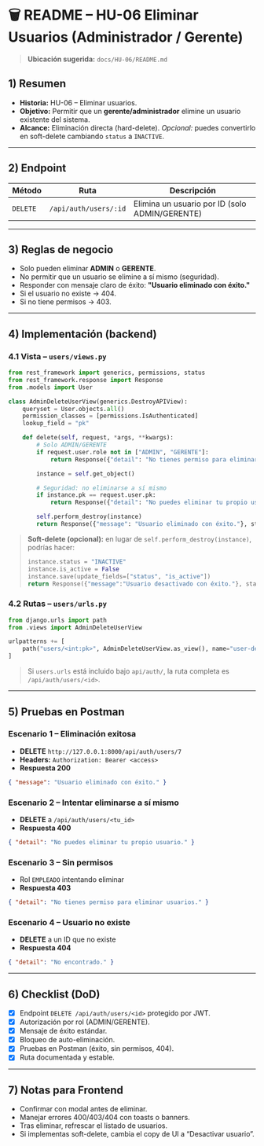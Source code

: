 # 🗑️ README – HU-06 Eliminar Usuarios (Administrador / Gerente)

> **Ubicación sugerida:** `docs/HU-06/README.md`

## 1) Resumen
- **Historia:** HU-06 – Eliminar usuarios.
- **Objetivo:** Permitir que un **gerente/administrador** elimine un usuario existente del sistema.
- **Alcance:** Eliminación directa (hard-delete). *Opcional:* puedes convertirlo en soft-delete cambiando `status` a `INACTIVE`.

---

## 2) Endpoint
| Método | Ruta | Descripción |
|---|---|---|
| `DELETE` | `/api/auth/users/:id` | Elimina un usuario por ID (solo ADMIN/GERENTE) |

---

## 3) Reglas de negocio
- Solo pueden eliminar **ADMIN** o **GERENTE**.
- No permitir que un usuario se elimine a sí mismo (seguridad).
- Responder con mensaje claro de éxito: **"Usuario eliminado con éxito."**
- Si el usuario no existe → 404.
- Si no tiene permisos → 403.

---

## 4) Implementación (backend)

### 4.1 Vista – `users/views.py`
```python
from rest_framework import generics, permissions, status
from rest_framework.response import Response
from .models import User

class AdminDeleteUserView(generics.DestroyAPIView):
    queryset = User.objects.all()
    permission_classes = [permissions.IsAuthenticated]
    lookup_field = "pk"

    def delete(self, request, *args, **kwargs):
        # Solo ADMIN/GERENTE
        if request.user.role not in ["ADMIN", "GERENTE"]:
            return Response({"detail": "No tienes permiso para eliminar usuarios."}, status=403)

        instance = self.get_object()

        # Seguridad: no eliminarse a sí mismo
        if instance.pk == request.user.pk:
            return Response({"detail": "No puedes eliminar tu propio usuario."}, status=400)

        self.perform_destroy(instance)
        return Response({"message": "Usuario eliminado con éxito."}, status=200)
```

> **Soft-delete (opcional):** en lugar de `self.perform_destroy(instance)`, podrías hacer:
> ```python
> instance.status = "INACTIVE"
> instance.is_active = False
> instance.save(update_fields=["status", "is_active"])
> return Response({"message":"Usuario desactivado con éxito."}, status=200)
> ```

### 4.2 Rutas – `users/urls.py`
```python
from django.urls import path
from .views import AdminDeleteUserView

urlpatterns += [
    path("users/<int:pk>", AdminDeleteUserView.as_view(), name="user-delete-admin"),
]
```
> Si `users.urls` está incluido bajo `api/auth/`, la ruta completa es `/api/auth/users/<id>`.

---

## 5) Pruebas en Postman

### Escenario 1 – Eliminación exitosa
- **DELETE** `http://127.0.0.1:8000/api/auth/users/7`
- **Headers:** `Authorization: Bearer <access>`
- **Respuesta 200**
```json
{ "message": "Usuario eliminado con éxito." }
```

### Escenario 2 – Intentar eliminarse a sí mismo
- **DELETE** a `/api/auth/users/<tu_id>`
- **Respuesta 400**
```json
{ "detail": "No puedes eliminar tu propio usuario." }
```

### Escenario 3 – Sin permisos
- Rol `EMPLEADO` intentando eliminar
- **Respuesta 403**
```json
{ "detail": "No tienes permiso para eliminar usuarios." }
```

### Escenario 4 – Usuario no existe
- **DELETE** a un ID que no existe
- **Respuesta 404**
```json
{ "detail": "No encontrado." }
```

---

## 6) Checklist (DoD)
- [x] Endpoint `DELETE /api/auth/users/<id>` protegido por JWT.
- [x] Autorización por rol (ADMIN/GERENTE).
- [x] Mensaje de éxito estándar.
- [x] Bloqueo de auto-eliminación.
- [x] Pruebas en Postman (éxito, sin permisos, 404).
- [x] Ruta documentada y estable.

---

## 7) Notas para Frontend
- Confirmar con modal antes de eliminar.
- Manejar errores 400/403/404 con toasts o banners.
- Tras eliminar, refrescar el listado de usuarios.
- Si implementas soft-delete, cambia el copy de UI a “Desactivar usuario”.

